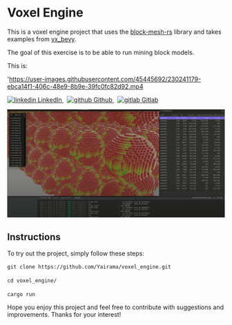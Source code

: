 # Voxel Engine

This is a voxel engine project that uses the [block-mesh-rs](https://github.com/bonsairobo/block-mesh-rs) library and takes examples from [vx_bevy](https://github.com/Game4all/vx_bevy).

The goal of this exercise is to be able to run mining block models.

This is:

'https://user-images.githubusercontent.com/45445692/230241179-ebca14f1-406c-48e9-8b9e-39fc0fc82d92.mp4


<p>
  <a href="https://www.linkedin.com/in/yairama/" rel="nofollow noreferrer">
    <img src="https://i.stack.imgur.com/gVE0j.png" alt="linkedin" class="icon" width="20" height="20"> LinkedIn
  </a> &nbsp; 
  <a href="https://github.com/Yairama" rel="nofollow noreferrer">
    <img src="https://github.githubassets.com/images/modules/logos_page/GitHub-Mark.png" alt="github" class="icon" width="20" height="20"> Github
  </a> &nbsp; 
  <a href="https://gitlab.com/Yairama" rel="nofollow noreferrer">
    <img src="https://cdn-icons-png.flaticon.com/512/5968/5968853.png" alt="gitlab" class="icon" width="20" height="20"> Gitlab
  </a>
</p>

![Project image](/images/readme_image.png?raw=true "Project image")

## Instructions

To try out the project, simply follow these steps:



```
git clone https://github.com/Yairama/voxel_engine.git

cd voxel_engine/

cargo run
```

Hope you enjoy this project and feel free to contribute with suggestions and improvements. Thanks for your interest!



